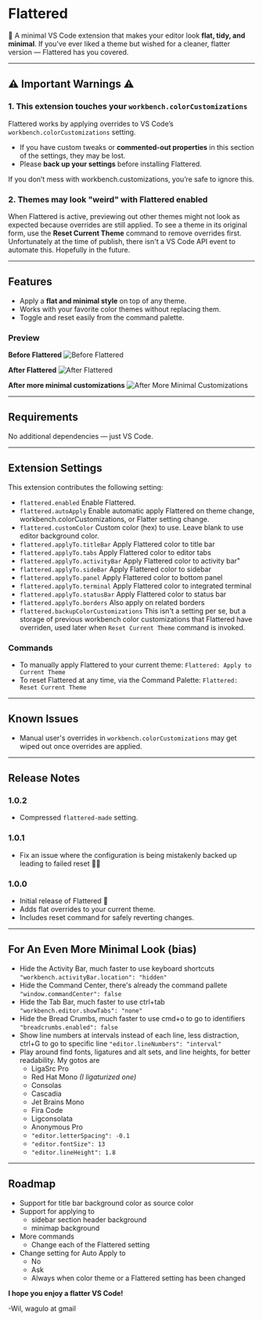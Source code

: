 # Flattered

👋 A minimal VS Code extension that makes your editor look **flat, tidy, and minimal**.
If you’ve ever liked a theme but wished for a cleaner, flatter version — Flattered has you covered.

---

## ⚠︎ ️Important Warnings ⚠︎

### 1. This extension touches your `workbench.colorCustomizations`
Flattered works by applying overrides to VS Code’s `workbench.colorCustomizations` setting.
- If you have custom tweaks or **commented-out properties** in this section of the settings, they may be lost.
- Please **back up your settings** before installing Flattered.

If you don’t mess with workbench.customizations, you’re safe to ignore this.

### 2. Themes may look "weird" with Flattered enabled
When Flattered is active, previewing out other themes might not look as expected because overrides are still applied.
To see a theme in its original form, use the **Reset Current Theme** command to remove overrides first. Unfortunately at the time of publish, there isn't a VS Code API event to automate this. Hopefully in the future.

---

## Features

- Apply a **flat and minimal style** on top of any theme.
- Works with your favorite color themes without replacing them.
- Toggle and reset easily from the command palette.

### Preview

**Before Flattered**
![Before Flattered](images/before.png)

**After Flattered**
![After Flattered](images/after.png)

**After more minimal customizations**
![After More Minimal Customizations](images/minimal.png)

---

## Requirements

No additional dependencies — just VS Code.

---

## Extension Settings

This extension contributes the following setting:

- `flattered.enabled`
Enable Flattered.
- `flattered.autoApply`
Enable automatic apply Flattered on theme change, workbench.colorCustomizations, or Flatter setting change.
- `flattered.customColor`
Custom color (hex) to use. Leave blank to use editor background color.
- `flattered.applyTo.titleBar`
Apply Flattered color to title bar
- `flattered.applyTo.tabs`
Apply Flattered color to editor tabs
- `flattered.applyTo.activityBar`
Apply Flattered color to activity bar"
- `flattered.applyTo.sideBar`
Apply Flattered color to sidebar
- `flattered.applyTo.panel`
Apply Flattered color to bottom panel
- `flattered.applyTo.terminal`
Apply Flattered color to integrated terminal
- `flattered.applyTo.statusBar`
Apply Flattered color to status bar
- `flattered.applyTo.borders`
Also apply on related borders
- `flattered.backupColorCustomizations`
This isn't a setting per se, but a storage of previous workbench color customizations that Flattered have overriden, used later when `Reset Current Theme` command is invoked.
### Commands
- To manually apply Flattered to your current theme:
`Flattered: Apply to Current Theme`
- To reset Flattered at any time, via the Command Palette:
`Flattered: Reset Current Theme`

---

## Known Issues

- Manual user's overrides in `workbench.colorCustomizations` may get wiped out once overrides are applied.

---

## Release Notes

### 1.0.2
- Compressed `flattered-made` setting.

### 1.0.1
- Fix an issue where the configuration is being mistakenly backed up leading to failed reset 🤦🏼

### 1.0.0
- Initial release of Flattered 🎉
- Adds flat overrides to your current theme.
- Includes reset command for safely reverting changes.

---

## For An Even More Minimal Look (bias)
- Hide the Activity Bar, much faster to use keyboard shortcuts
`"workbench.activityBar.location": "hidden"`
- Hide the Command Center, there's already the command pallete
`"window.commandCenter": false`
- Hide the Tab Bar, much faster to use ctrl+tab
`"workbench.editor.showTabs": "none"`
- Hide the Bread Crumbs, much faster to use cmd+o to go to identifiers
`"breadcrumbs.enabled": false`
- Show line numbers at intervals instead of each line, less distraction, ctrl+G to go to specific line
`"editor.lineNumbers": "interval"`
- Play around find fonts, ligatures and alt sets, and line heights, for better readability. My gotos are
  - LigaSrc Pro
  - Red Hat Mono *(I ligaturized one)*
  - Consolas
  - Cascadia
  - Jet Brains Mono
  - Fira Code
  - Ligconsolata
  - Anonymous Pro
  - `"editor.letterSpacing": -0.1`
  - `"editor.fontSize": 13`
  - `"editor.lineHeight": 1.8`
---

## Roadmap
- Support for title bar background color as source color
- Support for applying to
  - sidebar section header background
  - minimap background
- More commands
  - Change each of the Flattered setting
- Change setting for Auto Apply to
  - No
  - Ask
  - Always when color theme or a Flattered setting has been changed

**I hope you enjoy a flatter VS Code!**

-Wil, wagulo at gmail
